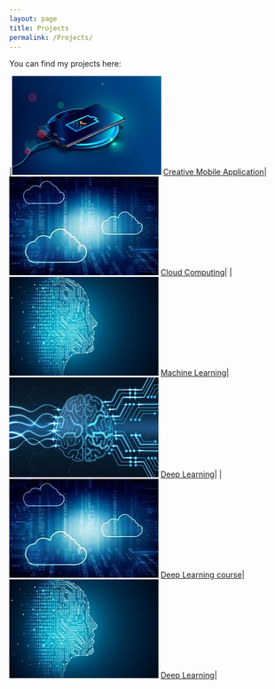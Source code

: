 ```yaml
---
layout: page
title: Projects
permalink: /Projects/
---
```


You can find my projects here:

|![Mobile Application](assets/Mobile.jpg) [Creative Mobile Application](https://github.com/farshadsafavi/Android-Applications/)|![Cloud Computing](assets/Cloud.jpg) [Cloud Computing](https://github.com/farshadsafavi/Cloud-Computing/)|
|![Machine Learning](assets/Machine.jpg) [Machine Learning](https://github.com/farshadsafavi/MachineLearning/)|![Deep Learning](assets/Deep.jpg) [Deep Learning](https://github.com/farshadsafavi/DeepLearning/)|
|![Cloud Computing](assets/Cloud.jpg) [Deep Learning course](https://github.com/farshadsafavi/deep-learning-v2-pytorch)|![Machine Learning](assets/Machine.jpg) [Deep Learning](https://github.com/farshadsafavi/DeepLearning/)|
